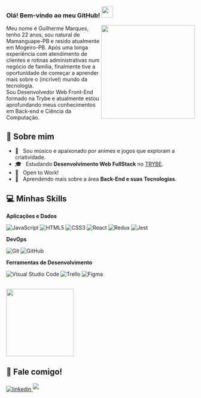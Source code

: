 ### Olá! Bem-vindo ao meu GitHub! <img src="https://media.giphy.com/media/hvRJCLFzcasrR4ia7z/giphy.gif" width="30" />

<img src="https://user-images.githubusercontent.com/57133330/188281408-c67df9ee-fd1f-4b37-833b-f02848f1ce02.gif" width="250" align="right"/>
  <p align="left">
     Meu nome é Guilherme Marques, tenho 22 anos, sou natural de Mamanguape-PB e resido atualmente em Mogeiro-PB.
     Após uma longa experiência com atendimento de clientes e rotinas administrativas num negócio de família, finalmente tive a oportunidade de começar a aprender mais sobre o (incrível) mundo da tecnologia.
    <br/>
     Sou Desenvolvedor Web Front-End formado na Trybe e atualmente estou aprofundando meus conhecimentos em Back-end e Ciência da Computação.
  </p>

## 💫 Sobre mim

- 🤔 &nbsp; Sou músico e apaixonado por animes e jogos que exploram a criatividade.
- 🎓 &nbsp; Estudando **Desenvolvimento Web FullStack** no <a href="https://www.betrybe.com">TRYBE</a>.
- 💼 &nbsp; Open to Work!
- 🌱 &nbsp; Aprendendo mais sobre a área **Back-End e suas Tecnologias**.

## 💻 Minhas Skills

**Aplicações e Dados**

  ![JavaScript](https://img.shields.io/badge/JavaScript-323330?style=for-the-badge&logo=javascript&logoColor=F7DF1E)
  ![HTML5](https://img.shields.io/badge/HTML5-E34F26?style=for-the-badge&logo=html5&logoColor=white)
  ![CSS3](https://img.shields.io/badge/CSS3-1572B6?style=for-the-badge&logo=css3&logoColor=white)
  ![React](https://img.shields.io/badge/React-20232A?style=for-the-badge&logo=react&logoColor=61DAFB)
  ![Redux](https://img.shields.io/badge/Redux-593D88?style=for-the-badge&logo=redux&logoColor=white)
  ![Jest](https://img.shields.io/badge/Jest-C21325?style=for-the-badge&logo=jest&logoColor=white)

**DevOps**

  ![Git](https://img.shields.io/badge/GIT-E44C30?style=for-the-badge&logo=git&logoColor=white)
  ![GitHub](https://img.shields.io/badge/GitHub-100000?style=for-the-badge&logo=github&logoColor=white)

**Ferramentas de Desenvolvimento**

  ![Visual Studio Code](https://img.shields.io/badge/Visual_Studio_Code-0078D4?style=for-the-badge&logo=visual%20studio%20code&logoColor=white)
  ![Trello](https://img.shields.io/badge/Trello-0052CC?style=for-the-badge&logo=trello&logoColor=white)
  ![Figma](https://img.shields.io/badge/Figma-F24E1E?style=for-the-badge&logo=figma&logoColor=white)

<br/>

<a href="https://github.com/guimarquesfvm/">
  <img height="180em" src="https://github-readme-stats.vercel.app/api?username=guimarquesfvm&theme=dracula&show_icons=true" />
</a>

<br/>

## 🌟 Fale comigo!

<a href="https://www.linkedin.com/in/guimarquesfvm/" target="blank">
<img src="https://img.shields.io/badge/linkedin:  guimarquesfvm-%2300acee.svg?color=405DE6&style=for-the-badge&logo=linkedin&logoColor=white" alt=linkedin style="margin-bottom: 5px;"/>
</a>

<a href="mailto:guimarquesjob@gmail.com" target="blank">
<img src="https://img.shields.io/badge/gmail:  guimarquesjob@gmail.com-%23EA4335.svg?style=for-the-badge&logo=gmail&logoColor=white" t=mail style="margin-bottom: 5px;" />
</a>
